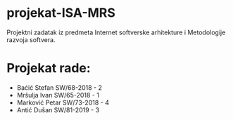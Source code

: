 # projekat-ISA-MRS
Projektni zadatak iz predmeta Internet softverske arhitekture i Metodologije razvoja softvera.

# Projekat rade:
- Baćić Stefan   SW/68-2018 - 2
- Mršulja Ivan   SW/65-2018 - 1
- Marković Petar SW/73-2018 - 4
- Antić Dušan    SW/81-2019 - 3
